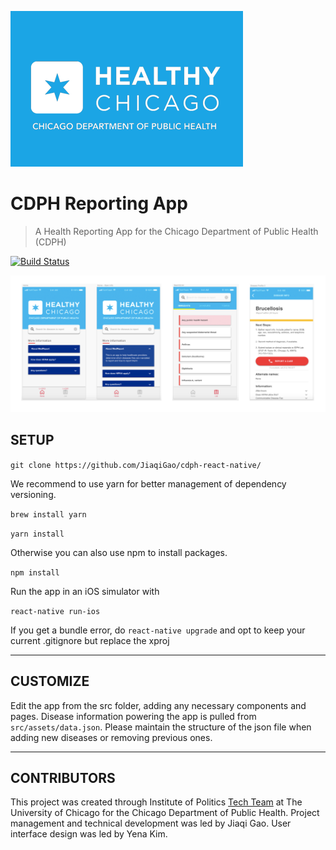 <a href="https://www.chicago.gov/city/en/depts/cdph.html"><img src="src/assets/NEWmedreportbackground.png" title="Health Chicago"></a>

# CDPH Reporting App
> A Health Reporting App for the Chicago Department of Public Health (CDPH)

[![Build Status](http://img.shields.io/travis/badges/badgerbadgerbadger.svg?style=flat-square)](https://travis-ci.org/badges/badgerbadgerbadger)

![screenshot](screenshots/screenshots.png)

## SETUP

`git clone https://github.com/JiaqiGao/cdph-react-native/`

We recommend to use yarn for better management of dependency versioning.

`brew install yarn`

`yarn install`

Otherwise you can also use npm to install packages.

`npm install`

Run the app in an iOS simulator with

`react-native run-ios`

If you get a bundle error, do
`react-native upgrade` and opt to keep your current .gitignore but replace the xproj

---

## CUSTOMIZE

Edit the app from the src folder, adding any necessary components and pages. Disease information powering the app is pulled from `src/assets/data.json`. Please maintain the structure of the json file when adding new diseases or removing previous ones.

---

## CONTRIBUTORS

This project was created through Institute of Politics <a href="https://www.uchicagotechteam.com/">Tech Team</a> at The University of Chicago for the Chicago Department of Public Health. Project management and technical development was led by Jiaqi Gao. User interface design was led by Yena Kim.

